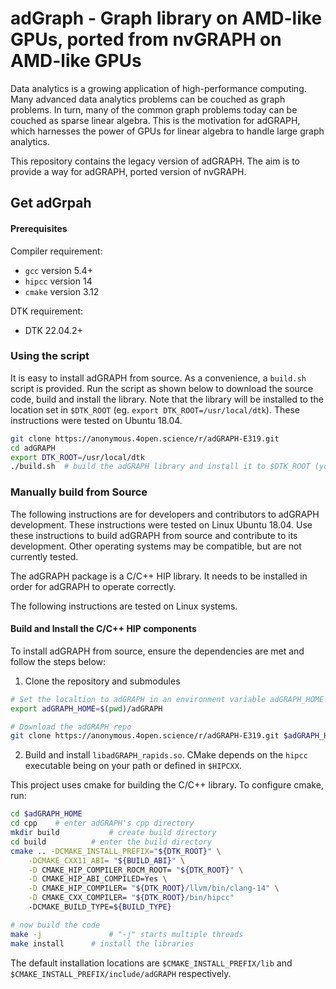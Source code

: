 # adGraph - Graph library on AMD-like GPUs, ported from nvGRAPH on AMD-like GPUs 

Data analytics is a growing application of high-performance computing. Many advanced data analytics problems can be couched as graph problems. In turn, many of the common graph problems today can be couched as sparse linear algebra. This is the motivation for adGRAPH, which harnesses the power of GPUs for linear algebra to handle large graph analytics.

This repository contains the legacy version of adGRAPH. The aim is to provide a way for adGRAPH, ported version of nvGRAPH. 

## Get adGrpah
#### Prerequisites

Compiler requirement:

* `gcc`     version 5.4+
* `hipcc`    version 14
* `cmake`   version 3.12



DTK requirement:

* DTK 22.04.2+


### Using the script

It is easy to install adGRAPH from source. As a convenience, a `build.sh` script is provided. Run the script as shown below to download the source code, build and install the library.  Note that the library will be installed to the location set in `$DTK_ROOT` (eg. `export DTK_ROOT=/usr/local/dtk`). These instructions were tested on Ubuntu 18.04.

  ```bash
  git clone https://anonymous.4open.science/r/adGRAPH-E319.git
  cd adGRAPH
  export DTK_ROOT=/usr/local/dtk
  ./build.sh  # build the adGRAPH library and install it to $DTK_ROOT (you may need to add the sudo prefix)
  ```


### Manually build from Source 

The following instructions are for developers and contributors to adGRAPH development. These instructions were tested on Linux Ubuntu 18.04. Use these instructions to build adGRAPH from source and contribute to its development.  Other operating systems may be compatible, but are not currently tested.

The adGRAPH package is a C/C++ HIP library. It needs to be installed in order for adGRAPH to operate correctly.  

The following instructions are tested on Linux systems.

#### Build and Install the C/C++ HIP components

To install adGRAPH from source, ensure the dependencies are met and follow the steps below:

1) Clone the repository and submodules

  ```bash
  # Set the localtion to adGRAPH in an environment variable adGRAPH_HOME 
  export adGRAPH_HOME=$(pwd)/adGRAPH

  # Download the adGRAPH repo
  git clone https://anonymous.4open.science/r/adGRAPH-E319.git $adGRAPH_HOME
  ```

2) Build and install `libadGRAPH_rapids.so`. CMake depends on the `hipcc` executable being on your path or defined in `$HIPCXX`.

  This project uses cmake for building the C/C++ library. To configure cmake, run:

  ```bash
  cd $adGRAPH_HOME
  cd cpp	# enter adGRAPH's cpp directory
  mkdir build   		# create build directory 
  cd build     		# enter the build directory
  cmake .. -DCMAKE_INSTALL_PREFIX="${DTK_ROOT}" \
      -DCMAKE_CXX11_ABI= "${BUILD_ABI}" \
      -D CMAKE_HIP_COMPILER_ROCM_ROOT= "${DTK_ROOT}" \
      -D CMAKE_HIP_ABI_COMPILED=Yes \
      -D CMAKE_HIP_COMPILER= "${DTK_ROOT}/llvm/bin/clang-14" \
      -D CMAKE_CXX_COMPILER= "${DTK_ROOT}/bin/hipcc"
      -DCMAKE_BUILD_TYPE=${BUILD_TYPE}

  # now build the code
  make -j				# "-j" starts multiple threads
  make install		# install the libraries 
  ```

The default installation  locations are `$CMAKE_INSTALL_PREFIX/lib` and `$CMAKE_INSTALL_PREFIX/include/adGRAPH` respectively.

